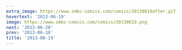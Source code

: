 ```yaml
---
extra_image: https://www.smbc-comics.com/comics/20130619after.gif
hovertext: '2013-06-19'
image: https://www.smbc-comics.com/comics/20130619.png
next: '2013-06-20'
prev: '2013-06-18'
title: '2013-06-19'
---
```


